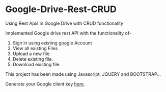 # Google-Drive-Rest-CRUD
Using Rest Apis in Google Drive with CRUD functionality

Implemented Google drive rest API with the functionality of-
1. Sign in using existing google Account
2. View all existing Files
3. Upload a new file.
4. Delete existing file.
5. Download existing file.

This project has been made using Javascript, JQUERY and BOOTSTRAP...

Generate your Google client key [here](https://developers.google.com/drive/v3/web/quickstart/js).
